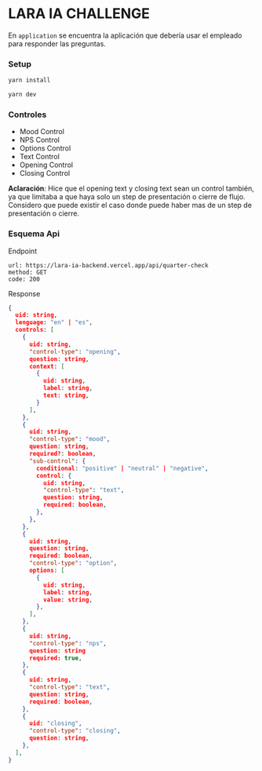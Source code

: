 # LARA IA CHALLENGE

En `application` se encuentra la aplicación que debería usar el empleado para responder las preguntas.

### Setup
```sh
yarn install
```

```sh
yarn dev
```

### Controles
- Mood Control
- NPS Control
- Options Control
- Text Control
- Opening Control
- Closing Control 

**Aclaración**: Hice que el opening text y closing text sean un control también, ya que limitaba a que haya solo un step de presentación o cierre de flujo. Considero que puede existir el caso donde puede haber mas de un step de presentación o cierre. 

### Esquema Api

Endpoint

```
url: https://lara-ia-backend.vercel.app/api/quarter-check
method: GET
code: 200
```
Response
```json
{
  uid: string,
  lenguage: "en" | "es",
  controls: [
    {
      uid: string,
      "control-type": "opening",
      question: string,
      context: [
        {
          uid: string,
          label: string,
          text: string,
        }
      ],
    },
    {
      uid: string,
      "control-type": "mood",
      question: string,
      required?: boolean,
      "sub-control": {
        conditional: "positive" | "neutral" | "negative",
        control: {
          uid: string,
          "control-type": "text",
          question: string,
          required: boolean,
        },
      },
    },
    {
      uid: string,
      question: string,
      required: boolean,
      "control-type": "option",
      options: [
        {
          uid: string,
          label: string,
          value: string,
        },
      ],
    },
    {
      uid: string,
      "control-type": "nps",
      question: string
      required: true,
    },
    {
      uid: string,
      "control-type": "text",
      question: string,
      required: boolean,
    },
    {
      uid: "closing",
      "control-type": "closing",
      question: string,
    },
  ],
}
```
